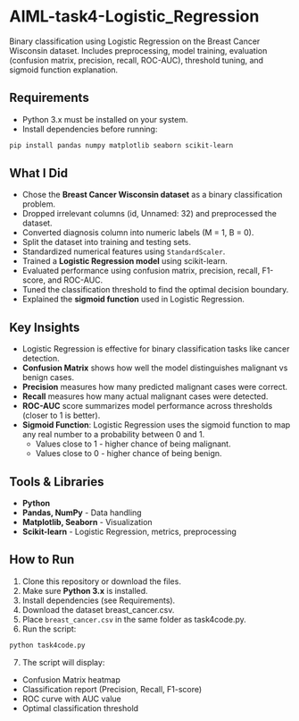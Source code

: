 # AIML-task4-Logistic_Regression
Binary classification using Logistic Regression on the Breast Cancer Wisconsin dataset. Includes preprocessing, model training, evaluation (confusion matrix, precision, recall, ROC-AUC), threshold tuning, and sigmoid function explanation.

## Requirements
- Python 3.x must be installed on your system.
- Install dependencies before running:

```bash
pip install pandas numpy matplotlib seaborn scikit-learn
```

## What I Did
- Chose the **Breast Cancer Wisconsin dataset** as a binary classification problem.
- Dropped irrelevant columns (id, Unnamed: 32) and preprocessed the dataset.
- Converted diagnosis column into numeric labels (M = 1, B = 0).
- Split the dataset into training and testing sets.
- Standardized numerical features using `StandardScaler`.
- Trained a **Logistic Regression model** using scikit-learn.
- Evaluated performance using confusion matrix, precision, recall, F1-score, and ROC-AUC.
- Tuned the classification threshold to find the optimal decision boundary.
- Explained the **sigmoid function** used in Logistic Regression.

## Key Insights
- Logistic Regression is effective for binary classification tasks like cancer detection.
- **Confusion Matrix** shows how well the model distinguishes malignant vs benign cases.
- **Precision** measures how many predicted malignant cases were correct.
- **Recall** measures how many actual malignant cases were detected.
- **ROC-AUC** score summarizes model performance across thresholds (closer to 1 is better).
- **Sigmoid Function**: Logistic Regression uses the sigmoid function to map any real number to a probability between 0 and 1.
    - Values close to 1 - higher chance of being malignant.
    - Values close to 0 - higher chance of being benign.

## Tools & Libraries
- **Python**
- **Pandas, NumPy** - Data handling
- **Matplotlib, Seaborn** - Visualization
- **Scikit-learn** - Logistic Regression, metrics, preprocessing

## How to Run
1. Clone this repository or download the files.
2. Make sure **Python 3.x** is installed.
3. Install dependencies (see Requirements).
4. Download the dataset breast_cancer.csv.
5. Place ```breast_cancer.csv``` in the same folder as task4code.py.
6. Run the script:

```bash
python task4code.py
```

7. The script will display:
- Confusion Matrix heatmap
- Classification report (Precision, Recall, F1-score)
- ROC curve with AUC value
- Optimal classification threshold
